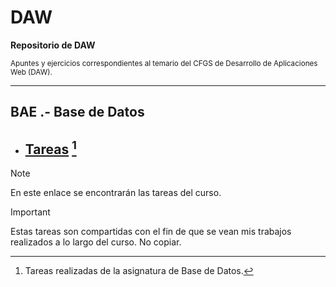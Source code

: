# DAW
**Repositorio de DAW**

<sub> Apuntes y ejercicios correspondientes al temario del CFGS de Desarrollo de Aplicaciones Web (DAW). </sub>

---
## BAE .- Base de Datos 
 - ##   [Tareas](https://github.com/ResetMeNow/DAW/tree/eefae3b9c98eceb847d94d4e8c4b391d7e74e6cc/BAE/Tareas) [^1]  
   [^1]: Tareas realizadas de la asignatura de Base de Datos.

> [!NOTE]
> En este enlace se encontrarán las tareas del curso.

> [!IMPORTANT]
> Estas tareas son compartidas con el fin de que se vean mis trabajos realizados a lo largo del curso. No copiar.
